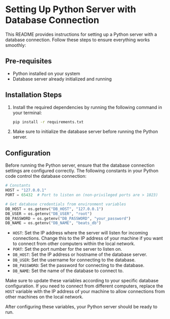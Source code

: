 # Setting Up Python Server with Database Connection

This README provides instructions for setting up a Python server with a database connection. Follow these steps to ensure everything works smoothly:

## Pre-requisites
- Python installed on your system
- Database server already initialized and running

## Installation Steps

1. Install the required dependencies by running the following command in your terminal:
   ```bash
   pip install -r requirements.txt
   ```

2. Make sure to initialize the database server before running the Python server.

## Configuration

Before running the Python server, ensure that the database connection settings are configured correctly. The following constants in your Python code control the database connection:

```python
# Constants
HOST = "127.0.0.1"
PORT = 65432  # Port to listen on (non-privileged ports are > 1023)

# Get database credentials from environment variables
DB_HOST = os.getenv("DB_HOST", "127.0.0.1")
DB_USER = os.getenv("DB_USER", "root")
DB_PASSWORD = os.getenv("DB_PASSWORD", "your_password")
DB_NAME = os.getenv("DB_NAME", "beats_db")
```

- `HOST`: Set the IP address where the server will listen for incoming connections. Change this to the IP address of your machine if you want to connect from other computers within the local network.
- `PORT`: Set the port number for the server to listen on.
- `DB_HOST`: Set the IP address or hostname of the database server.
- `DB_USER`: Set the username for connecting to the database.
- `DB_PASSWORD`: Set the password for connecting to the database.
- `DB_NAME`: Set the name of the database to connect to.

Make sure to update these variables according to your specific database configuration. If you need to connect from different computers, replace the `HOST` variable with the IP address of your machine to allow connections from other machines on the local network.

After configuring these variables, your Python server should be ready to run.
